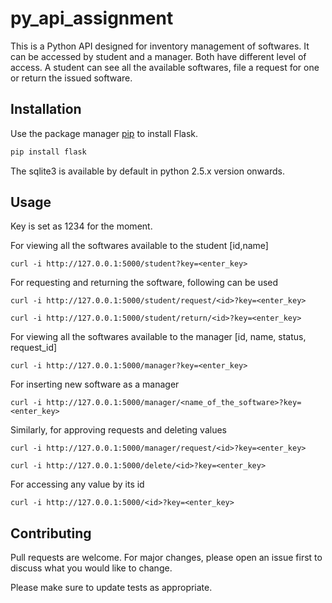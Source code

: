 # py_api_assignment

This is a Python API designed for inventory management of softwares. It can be accessed by student and a manager. Both have different level of access. A student can see all the available softwares, file a request for one or return the issued software.

## Installation

Use the package manager [pip](https://pypi.org/project/Flask/) to install Flask.

```bash
pip install flask
```
The sqlite3 is available by default in python 2.5.x version onwards.

## Usage
Key is set as 1234 for the moment.

For viewing all the softwares available to the student [id,name]
```curl
curl -i http://127.0.0.1:5000/student?key=<enter_key>
```
For requesting and returning the software, following can be used
```curl
curl -i http://127.0.0.1:5000/student/request/<id>?key=<enter_key>

curl -i http://127.0.0.1:5000/student/return/<id>?key=<enter_key>
```

For viewing all the softwares available to the manager [id, name, status, request_id]
```curl
curl -i http://127.0.0.1:5000/manager?key=<enter_key>
```
For inserting new software as a manager
```curl
curl -i http://127.0.0.1:5000/manager/<name_of_the_software>?key=<enter_key>
```
Similarly, for approving requests and deleting values
```curl
curl -i http://127.0.0.1:5000/manager/request/<id>?key=<enter_key>

curl -i http://127.0.0.1:5000/delete/<id>?key=<enter_key>
```

For accessing any value by its id
```curl
curl -i http://127.0.0.1:5000/<id>?key=<enter_key>
```




## Contributing
Pull requests are welcome. For major changes, please open an issue first to discuss what you would like to change.

Please make sure to update tests as appropriate.
